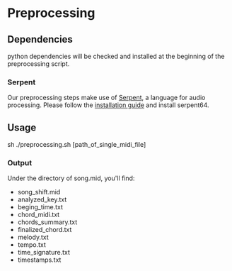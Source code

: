 
# Preprocessing

## Dependencies
python dependencies will be checked and installed at the beginning of the preprocessing script. 

### Serpent
Our preprocessing steps make use of [Serpent](https://www.cs.cmu.edu/~music/aura/serpent-info.htm), a language for audio processing. Please follow the [installation guide](https://www.cs.cmu.edu/~music/serpent/doc/installation.htm) and install serpent64. 

## Usage
sh ./preprocessing.sh [path_of_single_midi_file]

### Output
Under the directory of song.mid, you'll find:
- song_shift.mid
- analyzed_key.txt
- beging_time.txt
- chord_midi.txt
- chords_summary.txt
- finalized_chord.txt
- melody.txt
- tempo.txt
- time_signature.txt
- timestamps.txt

